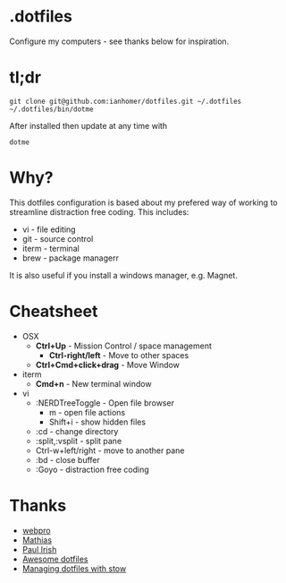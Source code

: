 # .dotfiles

Configure my computers - see thanks below for inspiration.

# tl;dr

    git clone git@github.com:ianhomer/dotfiles.git ~/.dotfiles
    ~/.dotfiles/bin/dotme

After installed then update at any time with

    dotme

# Why?

This dotfiles configuration is based about my prefered way of working to streamline distraction free coding. This includes:

* vi - file editing
* git - source control
* iterm - terminal
* brew - package managerr

It is also useful if you install a windows manager, e.g. Magnet.

# Cheatsheet

* OSX
  * **Ctrl+Up** - Mission Control / space management
    * **Ctrl-right/left** - Move to other spaces 
  * **Ctrl+Cmd+click+drag** - Move Window
* iterm
  * **Cmd+n** - New terminal window
* vi
  * :NERDTreeToggle - Open file browser
    * m - open file actions
    * Shift+i - show hidden files
  * :cd - change directory
  * :split,:vsplit - split pane
  * Ctrl-w+left/right - move to another pane
  * :bd - close buffer
  * :Goyo - distraction free coding

# Thanks

* [webpro](https://github.com/webpro/dotfiles)
* [Mathias]( https://github.com/mathiasbynens/dotfiles )
* [Paul Irish]( https://github.com/paulirish/dotfiles )
* [Awesome dotfiles](https://github.com/webpro/awesome-dotfiles)
* [Managing dotfiles with stow](https://alexpearce.me/2016/02/managing-dotfiles-with-stow/)
